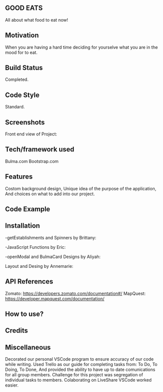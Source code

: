## GOOD EATS

All about what food to eat now!

## Motivation

When you are having a hard time deciding for yourselve what you are in the mood for to eat.

## Build Status

Completed.

## Code Style

Standard.

## Screenshots

Front end view of Project:

## Tech/framework used

Bulma.com
Bootstrap.com

## Features

Costom background design, 
Unique idea of the purpose of the application, 
And choices on what to add into our project.

## Code Example


## Installation

-getEstablishments and Spinners by Brittany:

-JavaScript Functions by Eric:

-openModal and BulmaCard Designs by Aliyah:

Layout and Desing by Annemarie:

## API References

Zomato:
https://developers.zomato.com/documentation#/
MapQuest:
https://developer.mapquest.com/documentation/

## How to use?

## Credits

## Miscellaneous 

Decorated our personal VSCode program to ensure accuracy of our code while writing.
Used Trello as our guide for completing tasks from: To Do, To Doing, To Done, 
And provided the ability to have up to date comunications for all group members.
Challenge for this project was segregation of individual tasks to members. 
Colaborating on LiveShare VSCode worked easier.
